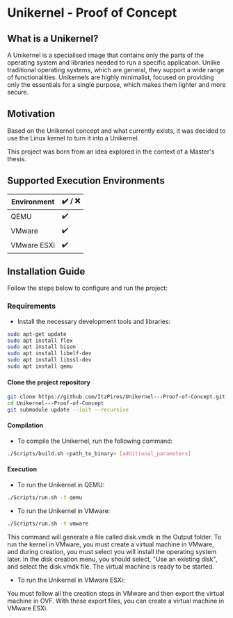 # Unikernel - Proof of Concept

## What is a Unikernel?

A Unikernel is a specialised image that contains only the parts of the operating system and libraries needed to run a specific application. Unlike traditional operating systems, which are general, they support a wide range of functionalities. Unikernels are highly minimalist, focused on providing only the essentials for a single purpose, which makes them lighter and more secure.

## Motivation

Based on the Unikernel concept and what currently exists, it was decided to use the Linux kernel to turn it into a Unikernel.

This project was born from an idea explored in the context of a Master's thesis.

## Supported Execution Environments
  
| Environment | :heavy_check_mark: / :x:|
|--|--|
|QEMU| :heavy_check_mark: |
|VMware | :heavy_check_mark: |
|VMware ESXi | :heavy_check_mark: |

## Installation Guide

Follow the steps below to configure and run the project:

### Requirements
- Install the necessary development tools and libraries:
```bash
sudo apt-get update
sudo apt install flex
sudo apt install bison
sudo apt install libelf-dev
sudo apt install libssl-dev
sudo apt install qemu
```

#### Clone the project repository
```bash
git clone https://github.com/ItzPires/Unikernel---Proof-of-Concept.git
cd Unikernel---Proof-of-Concept
git submodule update --init --recursive
```

#### Compilation
-  To compile the Unikernel, run the following command:
```bash
./Scripts/build.sh <path_to_binary> [additional_parameters]
```

#### Execution
- To run the Unikernel in QEMU:
```bash
./Scripts/run.sh -t qemu
```
- To run the Unikernel in VMware:
```bash
./Scripts/run.sh -t vmware
```

This command will generate a file called disk.vmdk in the Output folder. To run the kernel in VMware, you must create a virtual machine in VMware, and during creation, you must select you will install the operating system later. In the disk creation menu, you should select, "Use an existing disk", and select the disk.vmdk file. The virtual machine is ready to be started.

- To run the Unikernel in VMware ESXi:

You must follow all the creation steps in VMware and then export the virtual machine in OVF. With these export files, you can create a virtual machine in VMware ESXi.
